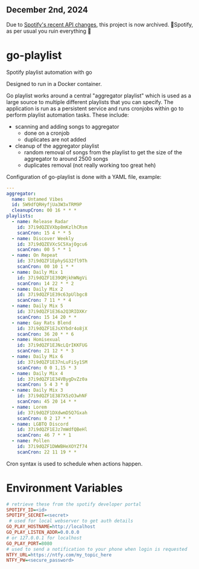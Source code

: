 ## December 2nd, 2024

Due to [Spotify's recent API changes](https://developer.spotify.com/blog/2024-11-27-changes-to-the-web-api), this project is now archived.
🖕Spotify, as per usual you ruin everything 🖕


# go-playlist
Spotify playlist automation with go

Designed to run in a Docker container.

Go playlist works around a central "aggregator playlist" which is used as a large source to multiple different playlists that you can specify.
The application is run as a persistent service and runs cronjobs within go to perform playlist automation tasks.
These include:
- scanning and adding songs to aggregator
    - done on a cronjob
    - duplicates are not added
- cleanup of the aggregator playlist
    - random removal of songs from the playlist to get the size of the aggregator to around 2500 songs
    - duplicates removal (not really working too great heh)

Configuration of go-playlist is done with a YAML file, example:

```yaml
---
aggregator:
  name: Untamed Vibes
  id: 5W9dfQRHyfjUa3W3xTRM9P
  cleanupCron: 00 16 * * *
playlists:
  - name: Release Radar
    id: 37i9dQZEVXbp8mKzlhCRsm
    scanCron: 15 4 * * 5
  - name: Discover Weekly
    id: 37i9dQZEVXcSC5XajOgcu6
    scanCron: 00 5 * * 1
  - name: On Repeat
    id: 37i9dQZF1EphySG32fl9Th
    scanCron: 00 10 1 * *
  - name: Daily Mix 1
    id: 37i9dQZF1E39QMjkhWNgVi
    scanCron: 14 22 * * 2
  - name: Daily Mix 2
    id: 37i9dQZF1E39c63pUlbgc8
    scanCron: 7 11 * * 4
  - name: Daily Mix 5
    id: 37i9dQZF1E36a2Q3RIDXKr
    scanCron: 15 14 20 * *
  - name: Gay Rats Blend
    id: 37i9dQZF1EJsXYbdr4o8jX
    scanCron: 36 20 * * 6
  - name: Homisexual
    id: 37i9dQZF1EJNcLQrIKKFUG
    scanCron: 21 12 * * 3
  - name: Daily Mix 6
    id: 37i9dQZF1E37nLuFiSy1SM
    scanCron: 0 0 1,15 * 3
  - name: Daily Mix 4
    id: 37i9dQZF1E34VBygDvZz0a
    scanCron: 5 4 3 * 0
  - name: Daily Mix 3
    id: 37i9dQZF1E387X5zO3whNF
    scanCron: 45 20 14 * *
  - name: Lorem
    id: 37i9dQZF1DXdwmD5Q7Gxah
    scanCron: 0 2 17 * *
  - name: LGBTQ Discord
    id: 37i9dQZF1EJz7mWdfQBeHl
    scanCron: 46 7 * * 1
  - name: Pollen
    id: 37i9dQZF1DWWBHeXOYZf74
    scanCron: 22 11 19 * *
```
Cron syntax is used to schedule when actions happen.

# Environment Variables
```ini
# retrieve these from the spotify developer portal
SPOTIFY_ID=<id>
SPOTIFY_SECRET=<secret>
 # used for local webserver to get auth details
GO_PLAY_HOSTNAME=http://localhost
GO_PLAY_LISTEN_ADDR=0.0.0.0
# or 127.0.0.1 for localhost
GO_PLAY_PORT=8080
# used to send a notification to your phone when login is requested
NTFY_URL=https://ntfy.com/my_topic_here
NTFY_PW=<secure_password>
```
